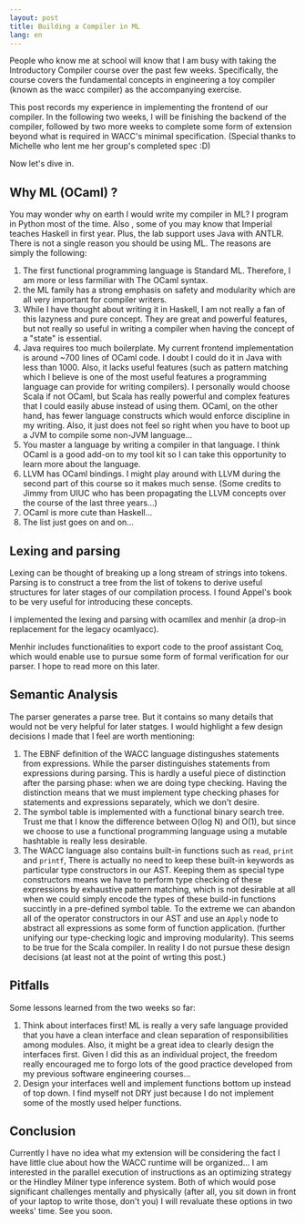 ```yaml
---
layout: post
title: Building a Compiler in ML
lang: en
---
```


People who know me at school will know that I am busy with taking the Introductory Compiler course over the past few weeks. Specifically, the course covers the fundamental concepts in engineering a toy compiler (known as the wacc compiler) as the accompanying exercise.

This post records my experience in implementing the frontend of our compiler. In the following two weeks, I will be finishing the backend of the compiler, followed by two more weeks to complete some form of extension beyond what is required in WACC's minimal specification. (Special thanks to Michelle who lent me her group's completed spec :D)

Now let's dive in.

## Why ML (OCaml) ?

You may wonder why on earth I would write my compiler in ML? I program in Python most of the time. Also , some of you may know that Imperial teaches Haskell in first year. Plus, the lab support uses Java with ANTLR. There is not a single reason you should be using ML. The reasons are simply the following:

1. The first functional programming language is Standard ML. Therefore, I am more or less farmiliar with The OCaml syntax.
2. the ML family has a strong emphasis on safety and modularity which are all very important for compiler writers.
3. While I have thought about writing it in Haskell, I am not really a fan of this lazyness and pure concept. They are great and powerful features, but not really so useful in writing a compiler when having the concept of a "state" is essential.
4. Java requires too much boilerplate. My current frontend implementation is around ~700 lines of OCaml code. I doubt I could do it in Java with less than 1000. Also, it lacks useful features (such as pattern matching which I believe is one of the most useful features a programming language can provide for writing compilers). I personally would choose Scala if not OCaml, but Scala has really powerful and complex features that I could easily abuse instead of using them. OCaml, on the other hand, has fewer language constructs which would enforce discipline in my writing. Also, it just does not feel so right when you have to boot up a JVM to compile some non-JVM language...
5. You master a language by writing a compiler in that language. I think OCaml is a good add-on to my tool kit so I can take this opportunity to learn more about the language.
6. LLVM has OCaml bindings. I might play around with LLVM during the second part of this course so it makes much sense. (Some credits to Jimmy from UIUC who has been propagating the LLVM concepts over the course of the last three years...)
7. OCaml is more cute than Haskell...
8. The list just goes on and on...

## Lexing and parsing

Lexing can be thought of breaking up a long stream of strings into tokens. Parsing is to construct a tree from the list of  tokens to derive useful structures for later stages of our compilation process. I found Appel's book to be very useful for introducing these concepts.

I implemented the lexing and parsing with ocamllex and menhir (a drop-in replacement for the legacy ocamlyacc). 

Menhir includes functionalities to export code to the proof assistant Coq, which would enable use to pursue some form of formal verification for our parser. I hope to read more on this later.

## Semantic Analysis

The parser generates a parse tree. But it contains so many details that would not be very helpful for later statges. I would highlight a few design decisions I made that I feel are worth mentioning:

1. The EBNF definition of the WACC language distingushes statements from expressions. While the parser distinguishes statements from expressions during parsing. This is hardly a useful piece of distinction after the parsing phase: when we are doing type checking. Having the distinction means that we must implement type checking phases for statements and expressions separately, which we don't desire.
2. The symbol table is implemented with a functional binary search tree. Trust me that I know the difference between O(log N) and O(1), but since we choose to use a functional programming language using a mutable hashtable is really less desirable.
3. The WACC language also contains built-in functions such as `read`, `print` and `printf`, There is actually no need to keep these built-in keywords as particular type constructors in our AST. Keeping them as special type constructors means we have to perform type checking of these expressions by exhaustive pattern matching, which is not desirable at all when we could simply encode the types of these build-in functions succintly in a pre-defined symbol table. To the extreme we can abandon all of the operator constructors in our AST and use an `Apply` node to abstract all expressions as some form of function application. (further unifying our type-checking logic and improving modularity). This seems to be true for the Scala compiler. In reality I do not pursue these design decisions (at least not at the point of wrting this post.)

## Pitfalls

Some lessons learned from the two weeks so far:

1. Think about interfaces first! ML is really a very safe language provided that you have a clean interface and clean separation of responsibilities among modules. Also, it might be a great idea to clearly design the interfaces first. Given I did this as an individual project, the freedom really encouraged me to forgo lots of the good practice developed from my previous software engineering courses...
2. Design your interfaces well and implement functions bottom up instead of top down. I find myself not DRY just because I do not implement some of the mostly used helper functions.


## Conclusion

Currently I have no idea what my extension will be considering the fact I have little clue about how the WACC runtime will be organized… I am interested in the parallel execution of instructions as an optimizing strategy or the Hindley Milner type inference system. Both of which would pose significant challenges mentally and physically (after all, you sit down in front of your laptop to write those, don't you)  I will revaluate these options in two weeks' time. See you soon.
